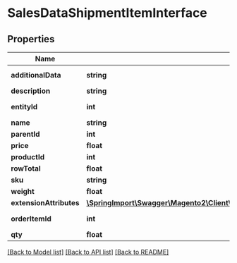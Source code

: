 # SalesDataShipmentItemInterface

## Properties
Name | Type | Description | Notes
------------ | ------------- | ------------- | -------------
**additionalData** | **string** | Additional data. | [optional] 
**description** | **string** | Description. | [optional] 
**entityId** | **int** | Shipment item ID. | [optional] 
**name** | **string** | Name. | [optional] 
**parentId** | **int** | Parent ID. | [optional] 
**price** | **float** | Price. | [optional] 
**productId** | **int** | Product ID. | [optional] 
**rowTotal** | **float** | Row total. | [optional] 
**sku** | **string** | SKU. | [optional] 
**weight** | **float** | Weight. | [optional] 
**extensionAttributes** | [**\SpringImport\Swagger\Magento2\Client\Model\SalesDataShipmentItemExtensionInterface**](SalesDataShipmentItemExtensionInterface.md) |  | [optional] 
**orderItemId** | **int** | Order item ID. | 
**qty** | **float** | Quantity. | 

[[Back to Model list]](../README.md#documentation-for-models) [[Back to API list]](../README.md#documentation-for-api-endpoints) [[Back to README]](../README.md)


